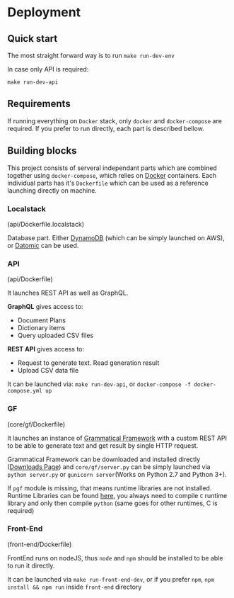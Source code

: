 # Deployment

## Quick start

The most straight forward way is to run
`make run-dev-env`

In case only API is required:

`make run-dev-api`

## Requirements

If running everything on `Docker` stack, only `docker` and `docker-compose` are required. If you prefer to run directly, each part is described bellow.

## Building blocks

This project consists of serveral independant parts which are combined together using `docker-compose`, which relies on [Docker](https://www.docker.com/) containers. Each individual parts has it's `Dockerfile` which can be used as a reference launching directly on machine.

### Localstack

(api/Dockerfile.localstack)

Database part. Either [DynamoDB](https://aws.amazon.com/dynamodb/) (which can be simply launched on AWS), or [Datomic](https://www.datomic.com/) can be used. 

### API

(api/Dockerfile)

It launches REST API as well as GraphQL. 

**GraphQL** gives access to:
- Document Plans
- Dictionary items
- Query uploaded CSV files

**REST API** gives access to:
- Request to generate text. Read generation result
- Upload CSV data file

It can be launched via: `make run-dev-api`, or `docker-compose -f docker-compose.yml up`

### GF

(core/gf/Dockerfile)

It launches an instance of [Grammatical Framework](https://www.grammaticalframework.org) with a custom REST API to be able to generate text and get result by single HTTP request.

Grammatical Framework can be downloaded and installed directly ([Downloads Page](https://www.grammaticalframework.org/download/index.html)) and `core/gf/server.py` can be simply launched via `python server.py` or `gunicorn server`(Works on Python 2.7 and Python 3+). 

If `pgf` module is missing, that means runtime libraries are not installed. Runtime Libraries can be found [here](https://github.com/GrammaticalFramework/gf-core/tree/master/src/runtime), you always need to compile `C` runtime library and only then compile `python` (same goes for other runtimes, C is required)

### Front-End

(front-end/Dockerfile)

FrontEnd runs on nodeJS, thus `node` and `npm` should be installed to be able to run it directly.

It can be launched via `make run-front-end-dev`, or if you prefer `npm`, `npm install && npm run` inside `front-end` directory
